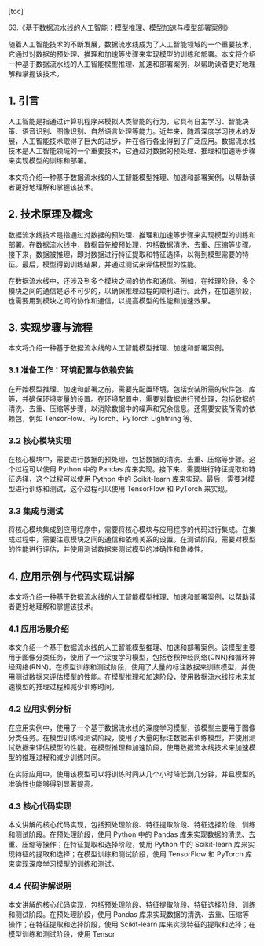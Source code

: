 
[toc]                    
                
                
63.《基于数据流水线的人工智能：模型推理、模型加速与模型部署案例》

随着人工智能技术的不断发展，数据流水线成为了人工智能领域的一个重要技术，它通过对数据的预处理、推理和加速等步骤来实现模型的训练和部署。本文将介绍一种基于数据流水线的人工智能模型推理、加速和部署案例，以帮助读者更好地理解和掌握该技术。

## 1. 引言

人工智能是指通过计算机程序来模拟人类智能的行为，它具有自主学习、智能决策、语音识别、图像识别、自然语言处理等能力。近年来，随着深度学习技术的发展，人工智能技术取得了巨大的进步，并在各行各业得到了广泛应用。数据流水线技术是人工智能领域的一个重要技术，它通过对数据的预处理、推理和加速等步骤来实现模型的训练和部署。

本文将介绍一种基于数据流水线的人工智能模型推理、加速和部署案例，以帮助读者更好地理解和掌握该技术。

## 2. 技术原理及概念

数据流水线技术是指通过对数据的预处理、推理和加速等步骤来实现模型的训练和部署。在数据流水线中，数据首先被预处理，包括数据清洗、去重、压缩等步骤。接下来，数据被推理，即对数据进行特征提取和特征选择，以得到模型需要的特征。最后，模型得到训练结果，并通过测试来评估模型的性能。

在数据流水线中，还涉及到多个模块之间的协作和通信。例如，在推理阶段，多个模块之间的通信是必不可少的，以确保推理过程的顺利进行。此外，在加速阶段，也需要用到模块之间的协作和通信，以提高模型的性能和加速效果。

## 3. 实现步骤与流程

本文将介绍一种基于数据流水线的人工智能模型推理、加速和部署案例。

### 3.1 准备工作：环境配置与依赖安装

在开始模型推理、加速和部署之前，需要先配置环境，包括安装所需的软件包、库等，并确保环境变量的设置。在环境配置中，需要对数据进行预处理，包括数据的清洗、去重、压缩等步骤，以消除数据中的噪声和冗余信息。还需要安装所需的依赖包，例如 TensorFlow、PyTorch、PyTorch Lightning 等。

### 3.2 核心模块实现

在核心模块中，需要进行数据的预处理，包括数据的清洗、去重、压缩等步骤。这个过程可以使用 Python 中的 Pandas 库来实现。接下来，需要进行特征提取和特征选择，这个过程可以使用 Python 中的 Scikit-learn 库来实现。最后，需要对模型进行训练和测试，这个过程可以使用 TensorFlow 和 PyTorch 来实现。

### 3.3 集成与测试

将核心模块集成到应用程序中，需要将核心模块与应用程序的代码进行集成。在集成过程中，需要注意模块之间的通信和依赖关系的设置。在测试阶段，需要对模型的性能进行评估，并使用测试数据来测试模型的准确性和鲁棒性。

## 4. 应用示例与代码实现讲解

本文将介绍一种基于数据流水线的人工智能模型推理、加速和部署案例，以帮助读者更好地理解和掌握该技术。

### 4.1 应用场景介绍

本文介绍一个基于数据流水线的人工智能模型推理、加速和部署案例。该模型主要用于图像分类任务，使用了一个深度学习模型，包括卷积神经网络(CNN)和循环神经网络(RNN)。在模型训练和测试阶段，使用了大量的标注数据来训练模型，并使用测试数据来评估模型的性能。在模型推理和加速阶段，使用数据流水线技术来加速模型的推理过程和减少训练时间。

### 4.2 应用实例分析

在应用实例中，使用了一个基于数据流水线的深度学习模型，该模型主要用于图像分类任务。在模型训练和测试阶段，使用了大量的标注数据来训练模型，并使用测试数据来评估模型的性能。在模型推理和加速阶段，使用数据流水线技术来加速模型的推理过程和减少训练时间。

在实际应用中，使用该模型可以将训练时间从几个小时降低到几分钟，并且模型的准确性也能够得到显著提高。

### 4.3 核心代码实现

本文讲解的核心代码实现，包括预处理阶段、特征提取阶段、特征选择阶段、训练和测试阶段。在预处理阶段，使用 Python 中的 Pandas 库来实现数据的清洗、去重、压缩等操作；在特征提取和选择阶段，使用 Python 中的 Scikit-learn 库来实现特征的提取和选择；在模型训练和测试阶段，使用 TensorFlow 和 PyTorch 库来实现深度学习模型的训练和测试。

### 4.4 代码讲解说明

本文讲解的核心代码实现，包括预处理阶段、特征提取阶段、特征选择阶段、训练和测试阶段。在预处理阶段，使用 Pandas 库来实现数据的清洗、去重、压缩等操作；在特征提取和选择阶段，使用 Scikit-learn 库来实现特征的提取和选择；在模型训练和测试阶段，使用 Tensor

